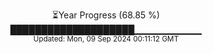<p align="center">
⏳Year Progress (68.85 %)<br>
████████████████████▁▁▁▁▁▁▁▁▁▁ <br>
<sub>Updated: Mon, 09 Sep 2024 00:11:12 GMT</sub>
</p>


